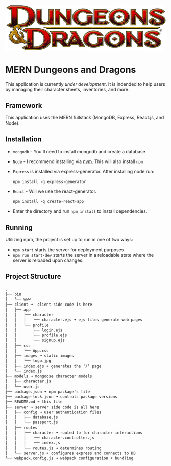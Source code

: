 ![alt text](./client/images/logo.jpg "Logo DnD")
# MERN Dungeons and Dragons
This application is currently *under development*. It is indended to help users by managing their character sheets, inventories, and more.
## Framework
This application uses the MERN fullstack (MongoDB, Express, React.js, and Node).
## Installation
* `mongodb` - You'll need to install mongodb and create a database
* `Node` - I recommend installing via [nvm](https://github.com/creationix/nvm). This will also install `npm`
* `Express` is installed via express-generator. After installing node run:

   `npm install -g express-generator`
* `React` - Will we use the react-generator.

  `npm install -g create-react-app`
* Enter the directory and run `npm install` to install dependencies.

## Running
Utilizing npm, the project is set up to run in one of two ways:

* `npm start` starts the server for deployment purposes
* `npm run start-dev` starts the server in a reloadable state where the server is reloaded upon changes.


## Project Structure

```
.
├── bin
│   └── www
├── client ➜  client side code is here
│   ├── app
│   │   ├── character
│   │   │   └── character.ejs ➜ ejs files generate web pages
│   │   └── profile
│   │       ├── login.ejs
│   │       ├── profile.ejs
│   │       └── signup.ejs
│   ├── css
│   │   └── App.css
│   ├── images ➜ static images
│   │   └── logo.jpg
│   ├── index.ejs ➜ generates the '/' page
│   └── index.js
├── models ➜ mongoose character models
│   ├── character.js
│   └── user.js
├── package.json ➜ npm package's file
├── package-lock.json ➜ controls package versions
├── README.md ➜ this file
├── server ➜ server side code is all here
│   ├── config ➜ user authentication files
│   │   ├── database.js
│   │   └── passport.js
│   ├── routes
│   │   ├── character ➜ routed to for character interactions
│   │   │   ├── character.controller.js
│   │   │   └── index.js
│   │   └── routes.js ➜ determines routing
│   └── server.js ➜ configures express and connects to DB
└── webpack.config.js ➜ webpack configuration + bundling

```
